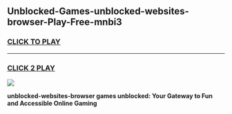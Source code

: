 
## Unblocked-Games-unblocked-websites-browser-Play-Free-mnbi3
<h3>
<a href="https://premium76.site?title=unblocked-websites-browser&ref=23A">CLICK TO PLAY</a></h3>
<hr>

<h3>
<a href="https://premium76.site?title=unblocked-websites-browser&ref=23A">CLICK 2 PLAY</a>
  
</h3>

<a href="https://premium76.site?title=unblocked-websites-browser&ref=23A"><img src="https://clearcache.store/games.png"></a>


**unblocked-websites-browser games unblocked: Your Gateway to Fun and Accessible Online Gaming**
